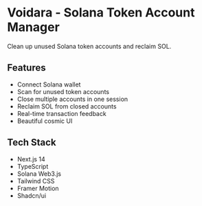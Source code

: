 # Voidara - Solana Token Account Manager

Clean up unused Solana token accounts and reclaim SOL.

## Features

- Connect Solana wallet
- Scan for unused token accounts
- Close multiple accounts in one session
- Reclaim SOL from closed accounts
- Real-time transaction feedback
- Beautiful cosmic UI

## Tech Stack

- Next.js 14
- TypeScript
- Solana Web3.js
- Tailwind CSS
- Framer Motion
- Shadcn/ui

